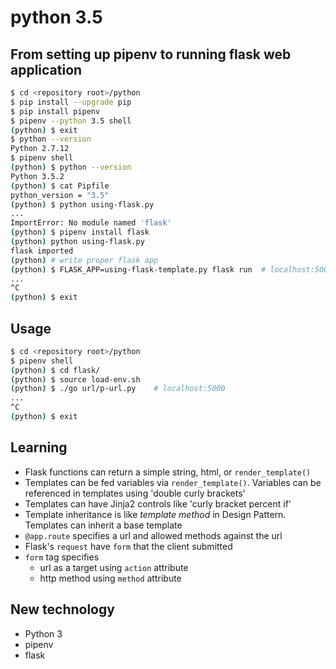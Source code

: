 # python 3.5

## From setting up pipenv to running flask web application

```bash
$ cd <repository root>/python
$ pip install --upgrade pip
$ pip install pipenv
$ pipenv --python 3.5 shell
(python) $ exit
$ python --version
Python 2.7.12
$ pipenv shell
(python) $ python --version
Python 3.5.2
(python) $ cat Pipfile
python_version = "3.5"
(python) $ python using-flask.py
...
ImportError: No module named 'flask'
(python) $ pipenv install flask
(python) python using-flask.py
flask imported
(python) # write proper flask app
(python) $ FLASK_APP=using-flask-template.py flask run  # localhost:5000
...
^C
(python) $ exit
```

## Usage

```bash
$ cd <repository root>/python
$ pipenv shell
(python) $ cd flask/
(python) $ source load-env.sh
(python) $ ./go url/p-url.py    # localhost:5000
...
^C
(python) $ exit
```

## Learning

- Flask functions can return a simple string, html, or `render_template()`
- Templates can be fed variables via `render_template()`. Variables can be referenced in templates using 'double curly brackets'
- Templates can have Jinja2 controls like 'curly bracket percent if'
- Template inheritance is like *template method* in Design Pattern. Templates can inherit a base template
- `@app.route` specifies a url and allowed methods against the url
- Flask's `request` have `form` that the client submitted
- `form` tag specifies
  - url as a target using `action` attribute
  - http method using `method` attribute

## New technology

- Python 3
- pipenv
- flask
